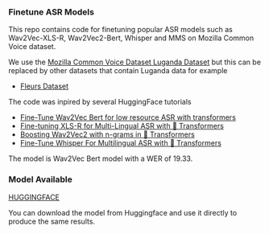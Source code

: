 ### Finetune ASR Models

This repo contains code for finetuning popular ASR models such as Wav2Vec-XLS-R, Wav2Vec2-Bert, Whisper and MMS on Mozilla Common Voice dataset.

We use the [Mozilla Common Voice Dataset Luganda Dataset](https://huggingface.co/datasets/mozilla-foundation/common_voice_17_0) but this can be replaced by other datasets that contain Luganda data for example
* [Fleurs Dataset](https://huggingface.co/datasets/google/fleurs)


The code was inpired by several HuggingFace tutorials
* [Fine-Tune Wav2Vec Bert for low resource ASR with transformers](https://huggingface.co/blog/fine-tune-w2v2-bert)
* [Fine-tuning XLS-R for Multi-Lingual ASR with 🤗 Transformers](https://huggingface.co/blog/fine-tune-xlsr-wav2vec2)
* [Boosting Wav2Vec2 with n-grams in 🤗 Transformers](https://huggingface.co/blog/wav2vec2-with-ngram)
* [Fine-Tune Whisper For Multilingual ASR with 🤗 Transformers](https://huggingface.co/blog/fine-tune-whisper)

The model is Wav2Vec Bert model with a WER of 19.33.

### Model Available

[HUGGINGFACE](https://huggingface.co/dmusingu/w2v-bert-2.0-luganda-CV-train-validation-7.0)

You can download the model from Huggingface and use it directly to produce the same results.